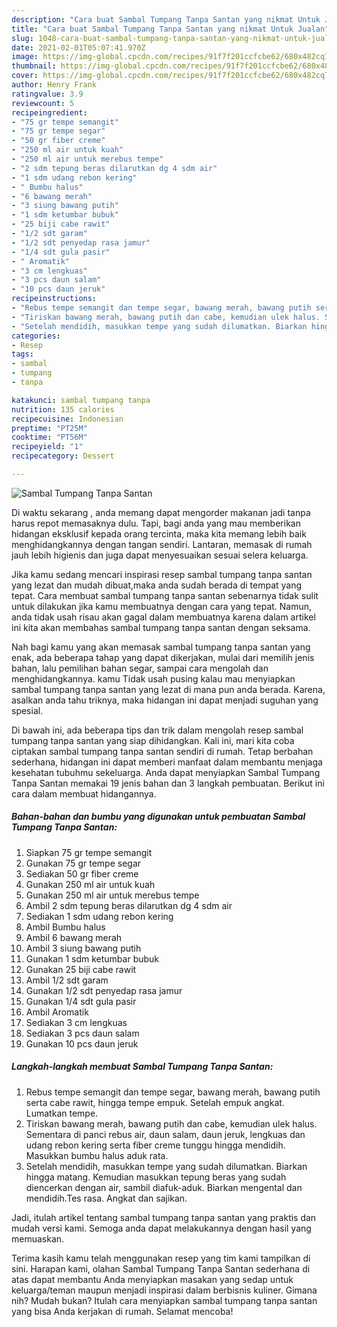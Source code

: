 ```yaml
---
description: "Cara buat Sambal Tumpang Tanpa Santan yang nikmat Untuk Jualan"
title: "Cara buat Sambal Tumpang Tanpa Santan yang nikmat Untuk Jualan"
slug: 1048-cara-buat-sambal-tumpang-tanpa-santan-yang-nikmat-untuk-jualan
date: 2021-02-01T05:07:41.970Z
image: https://img-global.cpcdn.com/recipes/91f7f201ccfcbe62/680x482cq70/sambal-tumpang-tanpa-santan-foto-resep-utama.jpg
thumbnail: https://img-global.cpcdn.com/recipes/91f7f201ccfcbe62/680x482cq70/sambal-tumpang-tanpa-santan-foto-resep-utama.jpg
cover: https://img-global.cpcdn.com/recipes/91f7f201ccfcbe62/680x482cq70/sambal-tumpang-tanpa-santan-foto-resep-utama.jpg
author: Henry Frank
ratingvalue: 3.9
reviewcount: 5
recipeingredient:
- "75 gr tempe semangit"
- "75 gr tempe segar"
- "50 gr fiber creme"
- "250 ml air untuk kuah"
- "250 ml air untuk merebus tempe"
- "2 sdm tepung beras dilarutkan dg 4 sdm air"
- "1 sdm udang rebon kering"
- " Bumbu halus"
- "6 bawang merah"
- "3 siung bawang putih"
- "1 sdm ketumbar bubuk"
- "25 biji cabe rawit"
- "1/2 sdt garam"
- "1/2 sdt penyedap rasa jamur"
- "1/4 sdt gula pasir"
- " Aromatik"
- "3 cm lengkuas"
- "3 pcs daun salam"
- "10 pcs daun jeruk"
recipeinstructions:
- "Rebus tempe semangit dan tempe segar, bawang merah, bawang putih serta cabe rawit, hingga tempe empuk. Setelah empuk angkat. Lumatkan tempe."
- "Tiriskan bawang merah, bawang putih dan cabe, kemudian ulek halus. Sementara di panci rebus air, daun salam, daun jeruk, lengkuas dan udang rebon kering serta fiber creme tunggu hingga mendidih. Masukkan bumbu halus aduk rata."
- "Setelah mendidih, masukkan tempe yang sudah dilumatkan. Biarkan hingga matang. Kemudian masukkan tepung beras yang sudah diencerkan dengan air, sambil diafuk-aduk. Biarkan mengental dan mendidih.Tes rasa. Angkat dan sajikan."
categories:
- Resep
tags:
- sambal
- tumpang
- tanpa

katakunci: sambal tumpang tanpa 
nutrition: 135 calories
recipecuisine: Indonesian
preptime: "PT25M"
cooktime: "PT56M"
recipeyield: "1"
recipecategory: Dessert

---
```



![Sambal Tumpang Tanpa Santan](https://img-global.cpcdn.com/recipes/91f7f201ccfcbe62/680x482cq70/sambal-tumpang-tanpa-santan-foto-resep-utama.jpg)

Di waktu  sekarang , anda memang dapat mengorder makanan jadi tanpa harus repot memasaknya dulu. Tapi, bagi anda yang mau memberikan hidangan eksklusif kepada orang tercinta, maka kita memang lebih baik menghidangkannya dengan tangan sendiri. Lantaran, memasak di rumah jauh lebih higienis dan juga dapat menyesuaikan sesuai selera keluarga.

Jika kamu sedang mencari inspirasi resep sambal tumpang tanpa santan yang lezat dan mudah dibuat,maka anda sudah berada di tempat yang tepat. Cara membuat sambal tumpang tanpa santan  sebenarnya tidak sulit untuk dilakukan jika kamu membuatnya dengan cara yang tepat. Namun, anda tidak usah risau akan gagal dalam membuatnya 
karena dalam artikel ini kita akan membahas sambal tumpang tanpa santan dengan seksama.  



Nah bagi kamu yang akan memasak sambal tumpang tanpa santan yang enak, ada beberapa tahap yang dapat dikerjakan, mulai dari memilih jenis bahan, lalu pemilihan bahan segar, sampai cara mengolah dan menghidangkannya. kamu Tidak usah pusing kalau mau menyiapkan sambal tumpang tanpa santan yang lezat di mana pun anda berada. Karena, asalkan anda  tahu triknya, maka hidangan ini dapat menjadi suguhan yang spesial.

Di bawah ini, ada beberapa tips dan trik dalam mengolah resep sambal tumpang tanpa santan yang siap dihidangkan. Kali ini, mari kita coba ciptakan sambal tumpang tanpa santan sendiri di rumah. Tetap berbahan sederhana, hidangan ini dapat memberi manfaat dalam membantu menjaga kesehatan tubuhmu sekeluarga. Anda dapat menyiapkan Sambal Tumpang Tanpa Santan memakai 19 jenis bahan dan 3 langkah pembuatan. Berikut ini cara dalam membuat hidangannya.

<!--inarticleads1-->

##### Bahan-bahan dan bumbu yang digunakan untuk pembuatan Sambal Tumpang Tanpa Santan:

1. Siapkan 75 gr tempe semangit
1. Gunakan 75 gr tempe segar
1. Sediakan 50 gr fiber creme
1. Gunakan 250 ml air untuk kuah
1. Gunakan 250 ml air untuk merebus tempe
1. Ambil 2 sdm tepung beras dilarutkan dg 4 sdm air
1. Sediakan 1 sdm udang rebon kering
1. Ambil  Bumbu halus
1. Ambil 6 bawang merah
1. Ambil 3 siung bawang putih
1. Gunakan 1 sdm ketumbar bubuk
1. Gunakan 25 biji cabe rawit
1. Ambil 1/2 sdt garam
1. Gunakan 1/2 sdt penyedap rasa jamur
1. Gunakan 1/4 sdt gula pasir
1. Ambil  Aromatik
1. Sediakan 3 cm lengkuas
1. Sediakan 3 pcs daun salam
1. Gunakan 10 pcs daun jeruk




<!--inarticleads2-->

##### Langkah-langkah membuat Sambal Tumpang Tanpa Santan:

1. Rebus tempe semangit dan tempe segar, bawang merah, bawang putih serta cabe rawit, hingga tempe empuk. Setelah empuk angkat. Lumatkan tempe.
1. Tiriskan bawang merah, bawang putih dan cabe, kemudian ulek halus. Sementara di panci rebus air, daun salam, daun jeruk, lengkuas dan udang rebon kering serta fiber creme tunggu hingga mendidih. Masukkan bumbu halus aduk rata.
1. Setelah mendidih, masukkan tempe yang sudah dilumatkan. Biarkan hingga matang. Kemudian masukkan tepung beras yang sudah diencerkan dengan air, sambil diafuk-aduk. Biarkan mengental dan mendidih.Tes rasa. Angkat dan sajikan.




Jadi, itulah artikel tentang  sambal tumpang tanpa santan  yang praktis dan mudah versi kami. Semoga anda dapat melakukannya dengan hasil yang memuaskan. 

Terima kasih kamu telah menggunakan resep yang tim kami tampilkan di sini. Harapan kami, olahan  Sambal Tumpang Tanpa Santan sederhana di atas dapat membantu Anda menyiapkan masakan yang sedap untuk keluarga/teman maupun menjadi inspirasi dalam berbisnis kuliner. Gimana nih? Mudah bukan? Itulah cara menyiapkan sambal tumpang tanpa santan yang bisa Anda kerjakan di rumah. Selamat mencoba!


